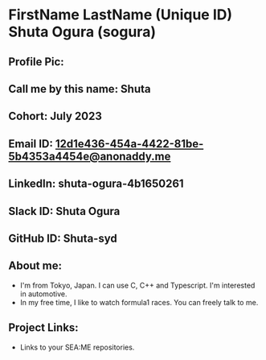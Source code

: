 # FirstName LastName (Unique ID)  Shuta Ogura (sogura)
## Profile Pic:
## Call me by this name: Shuta
## Cohort: July 2023
## Email ID: 12d1e436-454a-4422-81be-5b4353a4454e@anonaddy.me
## LinkedIn: shuta-ogura-4b1650261
## Slack ID: Shuta Ogura
## GitHub ID: Shuta-syd
## About me: 
- I'm from Tokyo, Japan. I can use C, C++ and Typescript. I'm interested in automotive.
- In my free time, I like to watch formula1 races. You can freely talk to me.
## Project Links:
- Links to your SEA:ME repositories.
